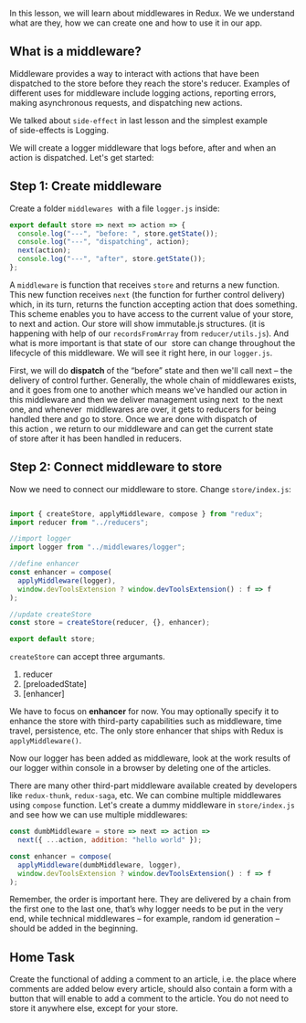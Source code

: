 In this lesson, we will learn about middlewares in Redux. We we understand what are they, how we can create one and how to use it in our app.

## What is a middleware?
Middleware provides a way to interact with actions that have been dispatched to the store before they reach the store's reducer. Examples of different uses for middleware include logging actions, reporting errors, making asynchronous requests, and dispatching new actions.

We talked about `side-effect` in last lesson and the simplest example of side-effects is Logging.


We will create a logger middleware that logs before, after and when an action is dispatched. Let's get started:

## Step 1: Create middleware
Create a folder `middlewares`  with a file `logger.js` inside:
```js
export default store => next => action => {
  console.log("---", "before: ", store.getState());
  console.log("---", "dispatching", action);
  next(action);
  console.log("---", "after", store.getState());
};
```
A `middleware` is function that receives `store` and returns a new function. This new function receives `next` (the function for further control delivery) which, in its turn, returns the function accepting action that does something.  
This scheme enables you to have access to the current value of your store, to next and action.  Our store will show immutable.js structures. (it is happening with help of our `recordsFromArray` from `reducer/utils.js`). And what is more important is that state of our  store can change throughout the lifecycle of this middleware. We will see it right here, in our `logger.js`.

First, we will do **dispatch** of the “before” state and then we'll call next – the delivery of control further. Generally, the whole chain of middlewares exists, and it goes from one to another which means we've handled our action in this middleware and then we deliver management using next  to the next one, and whenever  middlewares are over, it gets to reducers for being handled there and go to store. Once we are done with dispatch of this action , we return to our middleware and can get the current state of store after it has been handled in reducers.

## Step 2: Connect middleware to store
Now we need to connect our middleware to store. Change `store/index.js`:
```js

import { createStore, applyMiddleware, compose } from "redux";
import reducer from "../reducers";

//import logger
import logger from "../middlewares/logger";

//define enhancer
const enhancer = compose(
  applyMiddleware(logger),
  window.devToolsExtension ? window.devToolsExtension() : f => f
);

//update createStore
const store = createStore(reducer, {}, enhancer);

export default store;
```
`createStore` can accept three argumants.  
1. reducer
2. [preloadedState]
3. [enhancer]

We have to focus on **enhancer** for now. You may optionally specify it to enhance the store with third-party capabilities such as middleware, time travel, persistence, etc. The only store enhancer that ships with Redux is `applyMiddleware()`.

Now our logger has been added as middleware, look at the work results of our logger within console in a browser by deleting one of the articles.  

There are many other third-part middleware available created by developers like `redux-thunk`, `redux-saga`, etc. We can combine multiple middlewares using `compose` function. Let's create a dummy middleware in `store/index.js` and see how we can use multiple middlewares:
```js
const dumbMiddleware = store => next => action =>
  next({ ...action, addition: "hello world" });

const enhancer = compose(
  applyMiddleware(dumbMiddleware, logger),
  window.devToolsExtension ? window.devToolsExtension() : f => f
);
```
Remember, the order is important here. They are delivered by a chain from the first one to the last one, that’s why logger needs to be put in the very end, while technical middlewares – for example, random id generation – should be added in the beginning.

## Home Task
Create the functional of adding a comment to an article, i.e. the place where comments are added below every article, should also contain a form with a button that will enable to add a comment to the article. You do not need to store it anywhere else, except for your store.